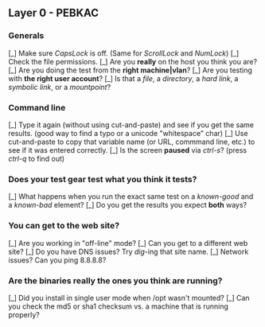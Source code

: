 ## Layer 0 - PEBKAC

### Generals
[\_] Make sure _CapsLock_ is off. (Same for _ScrollLock_ and _NumLock_)
[\_] Check the file permissions.
[\_] Are you **really** on the host you think you are?
[\_] Are you doing the test from the **right machine|vlan**?
[\_] Are you testing with **the right user account**?
[\_] Is that a _file_, a _directory_, a _hard link_, a _symbolic link_, or a _mountpoint_?

### Command line
[\_] Type it again (without using cut-and-paste) and see if you get the same results. (good way to find a typo or a unicode "whitespace" char)
[\_] Use cut-and-paste to copy that variable name (or URL, commmand line, etc.) to see if it was entered correctly.
[\_] Is the screen **paused** via _ctrl-s_? (press _ctrl-q_ to find out)

### Does your test gear test what you think it tests?
  [\_] What happens when you run the exact same test on a _known-good_ and a _known-bad_ element?
  [\_] Do you get the results you expect **both** ways?

### You can get to the web site?
  [\_] Are you working in "off-line" mode?
  [\_] Can you get to a different web site?
  [\_] Do you have DNS issues? Try _dig_-ing that site name.
  [\_] Network issues? Can you ping 8.8.8.8?

### Are the binaries **really** the ones you think are running?
  [\_] Did you install in single user mode when /opt wasn't mounted?
  [\_] Can you check the md5 or sha1 checksum vs. a machine that is running properly?
